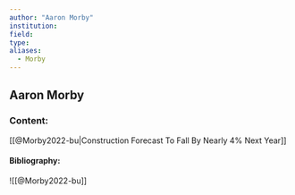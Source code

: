 ```yaml
---
author: "Aaron Morby"
institution:
field:
type:
aliases:
  - Morby
---
```


## Aaron Morby

### Content:
[[@Morby2022-bu|Construction Forecast To Fall By Nearly 4\% Next Year]]

#### Bibliography:

![[@Morby2022-bu]]